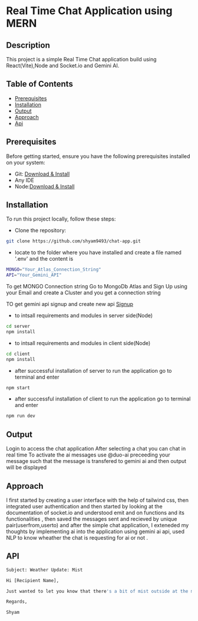 # Real Time Chat Application using MERN

## Description
This project is a simple Real Time Chat application build using React(Vite),Node and Socket.io and Gemini AI.

## Table of Contents
- [Prerequisites](#Prerequisites)
- [Installation](#Installation)
- [Output](#Output)
- [Approach](#approach)
- [Api](#api)
  

## Prerequisites
Before getting started, ensure you have the following prerequisites installed on your system:

- Git: [Download & Install](https://git-scm.com/downloads)
- Any IDE
- Node:[Download & Install](https://nodejs.org/en)
## Installation
To run this project locally, follow these steps:
- Clone the repository:
```bash
git clone https://github.com/shyam9493/chat-app.git
```
- locate to the folder where you have installed and create a file named '.env' and the content is 
```bash
MONGO="Your_Atlas_Connection_String"
API="Your_Gemini_API"
```
To get MONGO Connection string
Go to MongoDb Atlas and Sign Up using your Email and create a Cluster and you get a connection string

TO get gemini api
signup and create new api
[Signup](https://www.bing.com/ck/a?!&&p=58053060397588beJmltdHM9MTcxNDE3NjAwMCZpZ3VpZD0wMWNiMWQ1Ni00NzZlLTZkYjctMmY2ZS0wOTFkNDZjODZjNDUmaW5zaWQ9NTIxNA&ptn=3&ver=2&hsh=3&fclid=01cb1d56-476e-6db7-2f6e-091d46c86c45&psq=gemini+ai+api&u=a1aHR0cHM6Ly9haS5nb29nbGUuZGV2Lw&ntb=1)
- to intsall requirements and modules in server side(Node)
```bash
cd server
npm install
```
- to intsall requirements and modules in client side(Node)
```bash
cd client
npm install
```
- after successful installation of server to run the application go to terminal and enter 
```bash
npm start
```
- after successful installation of client to run the application go to terminal and enter 
```bash
npm run dev
```
## Output
Login to access the chat application
After selecting a chat you can chat in real time
To activate the ai messages use @duo-ai preceeding your message such that the message is transfered to gemini ai and then output will be displayed

## Approach

I first started by creating a user interface with the help of tailwind css, then integrated user authentication and then started by looking at the documentation of socket.io and understood emit and on functions and its functionalities , then saved the messages sent and recieved by unique pair(userfrom,userto) and after the simple chat application, I exteneded my thoughts by implementing ai into the application using gemini ai api, used NLP to know wheather the chat is requesting for ai or not .

## API 

```bash
Subject: Weather Update: Mist 

Hi [Recipient Name],

Just wanted to let you know that there's a bit of mist outside at the moment. Visibility might be a little reduced, so do take care if you're heading out and about. 

Regards,

Shyam
```

